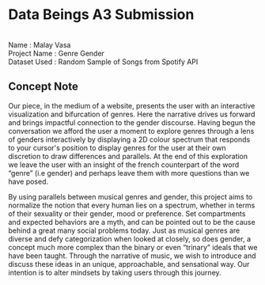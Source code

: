 # Data Beings A3 Submission
<br/> Name : Malay Vasa
<br/> Project Name : Genre Gender
<br/> Dataset Used : Random Sample of Songs from Spotify API

## Concept Note
Our piece, in the medium of a website, presents the user with an interactive visualization and bifurcation of genres. Here the narrative drives us forward and brings impactful connection to the gender discourse. Having begun the conversation we afford the user a moment to explore genres through a lens of genders interactively by displaying a 2D colour spectrum that responds to your cursor's position to display genres for the user at their own discretion to draw differences and parallels. At the end of this exploration we leave the user with an insight of the french counterpart of the word “genre” (i.e gender) and perhaps leave them with more questions than we have posed.

By using parallels between musical genres and gender, this project aims to normalize the notion that every human lies on a spectrum, whether in terms of their sexuality or their gender, mood or preference. Set compartments and expected behaviors are a myth, and can be pointed out to be the cause behind a great many social problems today. Just as musical genres are diverse and defy categorization when looked at closely, so does gender, a concept much more complex than the binary or even “trinary” ideals that we have been taught. Through the narrative of music, we wish to introduce and discuss these ideas in an unique, approachable, and sensational way. Our intention is to alter mindsets by taking users through this journey.

